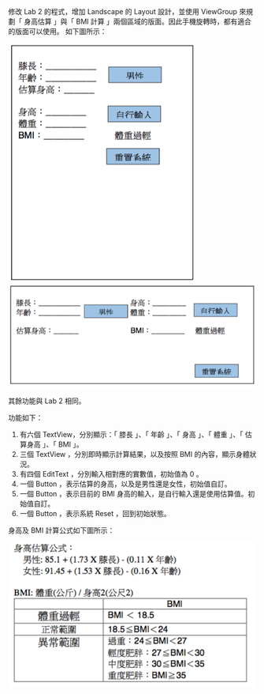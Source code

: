 修改 Lab 2 的程式，增加 Landscape 的 Layout 設計，並使用 ViewGroup 來規劃「 身高估算 」與「 BMI 計算 」兩個區域的版面。因此手機旋轉時，都有適合的版面可以使用。
如下圖所示：

![image](https://github.com/veryjimmy/android_lab3/blob/master/example1.png)
![image](https://github.com/veryjimmy/android_lab3/blob/master/example2.png)

其餘功能與 Lab 2 相同。

功能如下：

1. 有六個 TextView，分別顯示：「 膝長 」、「 年齡 」、「 身高 」、「 體重 」、「 估算身高 」、「 BMI 」。
2. 三個 TextView ，分別即時顯示計算結果，以及按照 BMI 的內容，顯示身體狀況。
3. 有四個 EditText ，分別輸入相對應的實數值，初始值為 0 。
4. 一個 Button ，表示估算的身高，以及是男性還是女性，初始值自訂。
5. 一個 Button ，表示目前的 BMI 身高的輸入，是自行輸入還是使用估算值。初始值自訂。
6. 一個 Button ，表示系統 Reset ，回到初始狀態。

身高及 BMI 計算公式如下圖所示：

![image](https://github.com/veryjimmy/android_lab2/blob/master/formula.png)